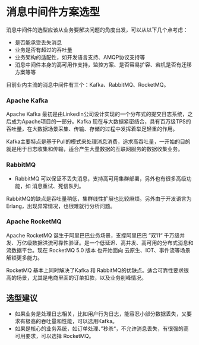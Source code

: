 # 消息中间件方案选型

消息中间件的选型应该从业务要解决问题的角度出发，可以从以下几个点考虑：

- 是否能承受丢失消息
- 业务是否有超过的吞吐量
- 业务架构的适配性，如开发语言支持、AMQP协议支持等
- 消息中间件本身的高可用作支持，监控方案、是否容易扩容、宕机是否有迁移方案等等 

目前业内主流的消息中间件有三个：Kafka、RabbitMQ、RocketMQ。

### Apache Kafka

Apache Kafka 最初是由LinkedIn公司设计实现的一个分布式的提交日志系统，之后成为Apache项目的一部分。Kafka 现在与大数据紧密结合，具有百万级TPS的吞吐量，在大数据场景采集、传输、存储的过程中发挥着举足轻重的作用。


Kafka主要特点是基于Pull的模式来处理消息消费，追求高吞吐量，一开始的目的就是用于日志收集和传输，适合产生大量数据的互联网服务的数据收集业务。


### RabbitMQ

- RabbitMQ 可以保证不丢失消息，支持高可用集群部署，另外也有很多高级功能，如 消息重试、死信队列。

RabbitMQ的缺点是吞吐量稍低，集群线性扩展也比较麻烦。另外由于开发语言为 Erlang，出现异常情况，也很难就行分析问题。

### Apache  RocketMQ

Apache RocketMQ 诞生于阿里巴巴业务场景，支撑阿里巴巴 ”双11“ 千万级并发、万亿级数据洪流可靠性验证。是一个低延迟、高并发、高可用的分布式消息和流数据平台。现在 RocketMQ 5.0 版本 也开始面向 云原生、IOT、事件流等场景解锁更多能力。

RocketMQ 基本上同时解决了Kafka 和 RabbitMQ的优缺点。适合可靠性要求很高的场景，尤其是电商里面的订单扣款，以及业务削峰情况。

## 选型建议

- 如果业务是处理日志相关，比如用户行为日志，能容忍小部分数据丢失，又要求有极高的吞吐量和性能，可以选用Kafka。
- 如果是核心的业务系统，如订单处理、”秒杀“，不允许消息丢失，有很强的高可用要求，可以选择 RocketMQ。